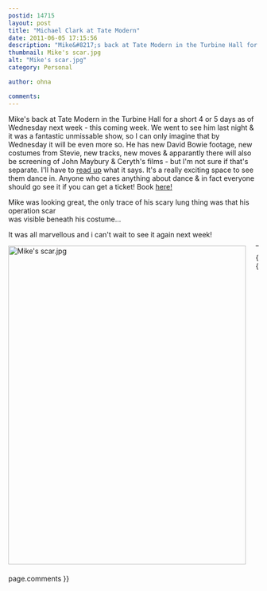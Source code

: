 ```yaml
---
postid: 14715
layout: post
title: "Michael Clark at Tate Modern"
date: 2011-06-05 17:15:56
description: "Mike&#8217;s back at Tate Modern in the Turbine Hall for a short 4 or 5 days as of Wednesday next week - this coming week. We went to see him last night &amp; it was a fantastic unmissable show, so&#8230;"
thumbnail: Mike's scar.jpg
alt: "Mike's scar.jpg"
category: Personal

author: ohna

comments:
---
```


<p>Mike's back at Tate Modern in the Turbine Hall for a short 4 or 5 days as of Wednesday next week - this coming week. We went to see him last night &amp; it was a fantastic unmissable show, so I can only imagine that by Wednesday it will be even more so. He has new David Bowie footage, new costumes from Stevie, new tracks, new moves &amp; apparantly there will also be screening of John Maybury &amp; Ceryth's films - but I'm not sure if that's separate. I'll have to <a href="http://www.tate.org.uk/modern/eventseducation/film/24002.htm">read up</a> what it says. It's a really exciting space to see them dance in. Anyone who cares anything about dance &amp; in fact everyone should go see it if you can get a ticket! Book <a href="http://www.tate.org.uk/modern/eventseducation/musicperform/22727.htm">here!</a></p>

<p>Mike was looking great, the only trace of his scary lung thing was that his operation scar<br />
was visible beneath his costume... </p>

<p>It was all marvellous and i can't wait to see it again next week!</p>

<p><span class="mt-enclosure mt-enclosure-image" style="display: inline;"><img alt="Mike's scar.jpg" src="{{ site.baseurl }}/i/Mike%27s%20scar.jpg" width="478" height="640" class="mt-image-left" style="float: left; margin: 0 20px 20px 0;" /></span></p>

<hr>

{{ page.comments }}


